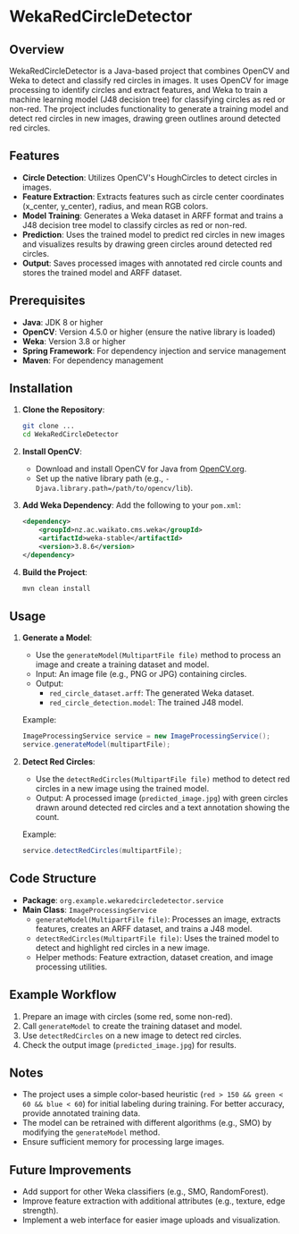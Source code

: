 # WekaRedCircleDetector

## Overview
WekaRedCircleDetector is a Java-based project that combines OpenCV and Weka to detect and classify red circles in images. It uses OpenCV for image processing to identify circles and extract features, and Weka to train a machine learning model (J48 decision tree) for classifying circles as red or non-red. The project includes functionality to generate a training model and detect red circles in new images, drawing green outlines around detected red circles.

## Features
- **Circle Detection**: Utilizes OpenCV's HoughCircles to detect circles in images.
- **Feature Extraction**: Extracts features such as circle center coordinates (x_center, y_center), radius, and mean RGB colors.
- **Model Training**: Generates a Weka dataset in ARFF format and trains a J48 decision tree model to classify circles as red or non-red.
- **Prediction**: Uses the trained model to predict red circles in new images and visualizes results by drawing green circles around detected red circles.
- **Output**: Saves processed images with annotated red circle counts and stores the trained model and ARFF dataset.

## Prerequisites
- **Java**: JDK 8 or higher
- **OpenCV**: Version 4.5.0 or higher (ensure the native library is loaded)
- **Weka**: Version 3.8 or higher
- **Spring Framework**: For dependency injection and service management
- **Maven**: For dependency management

## Installation
1. **Clone the Repository**:
   ```bash
   git clone ...
   cd WekaRedCircleDetector
   ```

2. **Install OpenCV**:
   - Download and install OpenCV for Java from [OpenCV.org](https://opencv.org/releases/).
   - Set up the native library path (e.g., `-Djava.library.path=/path/to/opencv/lib`).

3. **Add Weka Dependency**:
   Add the following to your `pom.xml`:
   ```xml
   <dependency>
       <groupId>nz.ac.waikato.cms.weka</groupId>
       <artifactId>weka-stable</artifactId>
       <version>3.8.6</version>
   </dependency>
   ```

4. **Build the Project**:
   ```bash
   mvn clean install
   ```

## Usage
1. **Generate a Model**:
   - Use the `generateModel(MultipartFile file)` method to process an image and create a training dataset and model.
   - Input: An image file (e.g., PNG or JPG) containing circles.
   - Output: 
     - `red_circle_dataset.arff`: The generated Weka dataset.
     - `red_circle_detection.model`: The trained J48 model.

   Example:
   ```java
   ImageProcessingService service = new ImageProcessingService();
   service.generateModel(multipartFile);
   ```

2. **Detect Red Circles**:
   - Use the `detectRedCircles(MultipartFile file)` method to detect red circles in a new image using the trained model.
   - Output: A processed image (`predicted_image.jpg`) with green circles drawn around detected red circles and a text annotation showing the count.

   Example:
   ```java
   service.detectRedCircles(multipartFile);
   ```

## Code Structure
- **Package**: `org.example.wekaredcircledetector.service`
- **Main Class**: `ImageProcessingService`
  - `generateModel(MultipartFile file)`: Processes an image, extracts features, creates an ARFF dataset, and trains a J48 model.
  - `detectRedCircles(MultipartFile file)`: Uses the trained model to detect and highlight red circles in a new image.
  - Helper methods: Feature extraction, dataset creation, and image processing utilities.

## Example Workflow
1. Prepare an image with circles (some red, some non-red).
2. Call `generateModel` to create the training dataset and model.
3. Use `detectRedCircles` on a new image to detect red circles.
4. Check the output image (`predicted_image.jpg`) for results.

## Notes
- The project uses a simple color-based heuristic (`red > 150 && green < 60 && blue < 60`) for initial labeling during training. For better accuracy, provide annotated training data.
- The model can be retrained with different algorithms (e.g., SMO) by modifying the `generateModel` method.
- Ensure sufficient memory for processing large images.

## Future Improvements
- Add support for other Weka classifiers (e.g., SMO, RandomForest).
- Improve feature extraction with additional attributes (e.g., texture, edge strength).
- Implement a web interface for easier image uploads and visualization.
